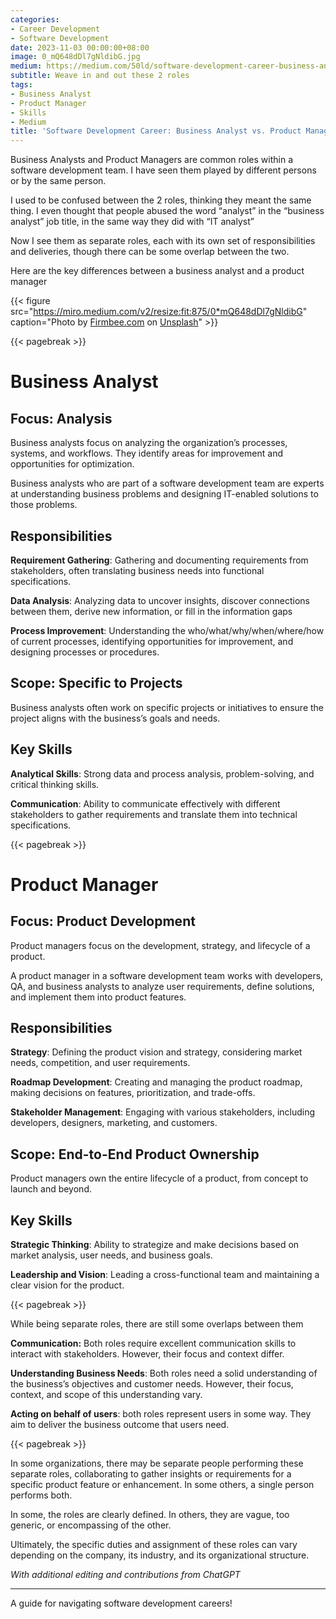 ```yaml
---
categories:
- Career Development
- Software Development
date: 2023-11-03 00:00:00+08:00
image: 0_mQ648dDl7gNldibG.jpg
medium: https://medium.com/50ld/software-development-career-business-analyst-vs-product-manager-8a3e2b169038
subtitle: Weave in and out these 2 roles
tags:
- Business Analyst
- Product Manager
- Skills
- Medium
title: 'Software Development Career: Business Analyst vs. Product Manager'
---
```


Business Analysts and Product Managers are common roles within a software development team. I have seen them played by different persons or by the same person.

I used to be confused between the 2 roles, thinking they meant the same thing. I even thought that people abused the word “analyst” in the “business analyst” job title, in the same way they did with “IT analyst”

Now I see them as separate roles, each with its own set of responsibilities and deliveries, though there can be some overlap between the two.

Here are the key differences between a business analyst and a product manager

{{< figure src="https://miro.medium.com/v2/resize:fit:875/0*mQ648dDl7gNldibG" caption="Photo by [Firmbee.com](https://unsplash.com/@firmbee?utm_source=medium&utm_medium=referral) on [Unsplash](https://unsplash.com/?utm_source=medium&utm_medium=referral)" >}}

{{< pagebreak >}}

# Business Analyst

## Focus: Analysis

Business analysts focus on analyzing the organization’s processes, systems, and workflows. They identify areas for improvement and opportunities for optimization.

Business analysts who are part of a software development team are experts at understanding business problems and designing IT-enabled solutions to those problems.

## Responsibilities

**Requirement Gathering**: Gathering and documenting requirements from stakeholders, often translating business needs into functional specifications.

**Data Analysis**: Analyzing data to uncover insights, discover connections between them, derive new information, or fill in the information gaps

**Process Improvement**: Understanding the who/what/why/when/where/how of current processes, identifying opportunities for improvement, and designing processes or procedures.

## Scope: Specific to Projects

Business analysts often work on specific projects or initiatives to ensure the project aligns with the business’s goals and needs.

## Key Skills

**Analytical Skills**: Strong data and process analysis, problem-solving, and critical thinking skills.

**Communication**: Ability to communicate effectively with different stakeholders to gather requirements and translate them into technical specifications.

{{< pagebreak >}}


# Product Manager

## Focus: Product Development

Product managers focus on the development, strategy, and lifecycle of a product.

A product manager in a software development team works with developers, QA, and business analysts to analyze user requirements, define solutions, and implement them into product features.

## Responsibilities

**Strategy**: Defining the product vision and strategy, considering market needs, competition, and user requirements.

**Roadmap Development**: Creating and managing the product roadmap, making decisions on features, prioritization, and trade-offs.

**Stakeholder Management**: Engaging with various stakeholders, including developers, designers, marketing, and customers.

## Scope: End-to-End Product Ownership

Product managers own the entire lifecycle of a product, from concept to launch and beyond.

## Key Skills

**Strategic Thinking**: Ability to strategize and make decisions based on market analysis, user needs, and business goals.

**Leadership and Vision**: Leading a cross-functional team and maintaining a clear vision for the product.


{{< pagebreak >}}


While being separate roles, there are still some overlaps between them

**Communication:** Both roles require excellent communication skills to interact with stakeholders. However, their focus and context differ.

**Understanding Business Needs**: Both roles need a solid understanding of the business’s objectives and customer needs. However, their focus, context, and scope of this understanding vary.

**Acting on behalf of users**: both roles represent users in some way. They aim to deliver the business outcome that users need.

{{< pagebreak >}}

In some organizations, there may be separate people performing these separate roles, collaborating to gather insights or requirements for a specific product feature or enhancement. In some others, a single person performs both.

In some, the roles are clearly defined. In others, they are vague, too generic, or encompassing of the other.

Ultimately, the specific duties and assignment of these roles can vary depending on the company, its industry, and its organizational structure.

_With additional editing and contributions from ChatGPT_

---

A guide for navigating software development careers!
